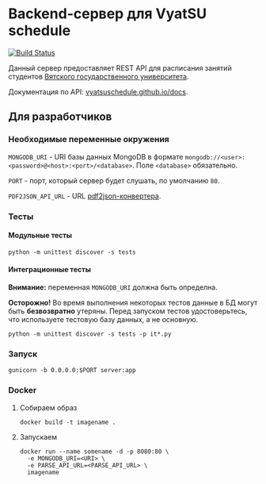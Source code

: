 # Backend-сервер для VyatSU schedule

[![Build Status](https://travis-ci.org/alirzaev/vyatsu-schedule-backend.svg?branch=master)](https://travis-ci.org/alirzaev/vyatsu-schedule-backend)

Данный сервер предоставляет REST API для расписания занятий студентов 
[Вятского государственного университета](https://www.vyatsu.ru).

Документация по API: [vyatsuschedule.github.io/docs](https://vyatsuschedule.github.io/docs).

## Для разработчиков

### Необходимые переменные окружения

`MONGODB_URI` - URI базы данных MongoDB в формате 
`mongodb://<user>:<password>@<host>:<port>/<database>`. 
Поле `<database>` обязательно.

`PORT` - порт, который сервер будет слушать, по умолчанию `80`.

`PDF2JSON_API_URL` - URL [pdf2json-конвертера](https://gitlab.com/vyatsu-schedule/pdf2json).

### Тесты

#### Модульные тесты

`python -m unittest discover -s tests`

#### Интеграционные тесты

**Внимание:** переменная `MONGODB_URI` должна быть определна.

**Осторожно!** Во время выполнения некоторых тестов данные в БД могут быть 
**безвозвратно** утеряны. 
Перед запуском тестов удостоверьтесь, что используете тестовую базу данных, а не 
основную.

`python -m unittest discover -s tests -p it*.py`

### Запуск

`gunicorn -b 0.0.0.0:$PORT server:app`

### Docker

1. Собираем образ

   ```
   docker build -t imagename .
   ```

2. Запускаем
   
   ```
   docker run --name somename -d -p 8080:80 \
     -e MONGODB_URI=<URI> \
     -e PARSE_API_URL=<PARSE_API_URL> \
     imagename
   ```
